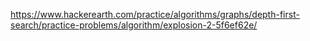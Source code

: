 https://www.hackerearth.com/practice/algorithms/graphs/depth-first-search/practice-problems/algorithm/explosion-2-5f6ef62e/
